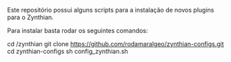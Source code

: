 Este repositório possui alguns scripts para a instalação de novos plugins para o Zynthian.

Para instalar basta rodar os seguintes comandos: 

cd /zynthian
git clone https://github.com/rodamaralgeo/zynthian-configs.git
cd zynthian-configs
sh config_zynthian.sh
